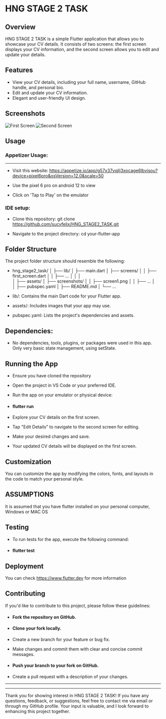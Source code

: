 # HNG STAGE 2 TASK

## Overview

HNG STAGE 2 TASK is a simple Flutter application that allows you to showcase your CV details. It consists of two screens: the first screen displays your CV information, and the second screen allows you to edit and update your details.

## Features

- View your CV details, including your full name, username, GitHub handle, and personal bio.
- Edit and update your CV information.
- Elegant and user-friendly UI design.

## Screenshots

![First Screen](assets/screen1.png) ![Second Screen](assets/screen2.png)

## Usage

### Appetizer Usage:
___ 
* Visit this website: 
 https://appetize.io/app/g57x37vqjlj3xocage6lbvisou?device=pixel6pro&osVersion=12.0&scale=50

* Use the pixel 6 pro on android 12 to view

* Click on 'Tap to Play' on the emulator

### IDE setup:
- Clone this repository:
git clone https://github.com/sucyfelix/HNG_STAGE2_TASK.git

- Navigate to the project directory:
cd your-flutter-app

## Folder Structure
The project folder structure should resemble the following:

- hng_stage2_task/
│
├── lib/
│   ├── main.dart
│   ├── screens/
│   │   ├── first_screen.dart
│   │   ├── ...
│   │
│   
│
├── assets/
│   ├── screenshots/
│   │   ├── screen1.png
│   │   ├── ...
│   
│
├── pubspec.yaml
│
├── README.md
│
└── ...

- lib/: Contains the main Dart code for your Flutter app.
- assets/: Includes images that your app may use.
- pubspec.yaml: Lists the project's dependencies and assets.

## Dependencies:
- No dependencies, tools, plugins, or packages were used in this app. Only very basic state management, using setState.

## Running the App
- Ensure you have cloned the repository

- Open the project in VS Code or your preferred IDE.

- Run the app on your emulator or physical device:

- #### flutter run

- Explore your CV details on the first screen.

- Tap "Edit Details" to navigate to the second screen for editing.

- Make your desired changes and save.

- Your updated CV details will be displayed on the first screen.

## Customization
You can customize the app by modifying the colors, fonts, and layouts in the code to match your personal style.

## ASSUMPTIONS
It is assumed that you have flutter installed on your personal computer, Windows or MAC OS

## Testing
- To run tests for the app, execute the following command:

- #### flutter test

## Deployment
You can check https://www.flutter.dev for more information

## Contributing
If you'd like to contribute to this project, please follow these guidelines:

- #### Fork the repository on GitHub.

- #### Clone your fork locally.

- Create a new branch for your feature or bug fix.

- Make changes and commit them with clear and concise commit messages.

- #### Push your branch to your fork on GitHub.
- Create a pull request with a description of your changes.

___
___
Thank you for showing interest in HNG STAGE 2 TASK! If you have any questions, feedback, or suggestions, feel free to contact me via email or through my GitHub profile. Your input is valuable, and I look forward to enhancing this project together.